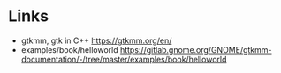 # Links
- gtkmm, gtk in C++ <https://gtkmm.org/en/>
- examples/book/helloworld <https://gitlab.gnome.org/GNOME/gtkmm-documentation/-/tree/master/examples/book/helloworld>
